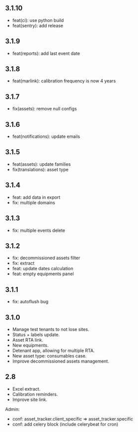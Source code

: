 3.1.10
---
- feat(ci): use python build
- feat(sentry): add release

3.1.9
---
- feat(reports): add last event date

3.1.8
---
- feat(marlink): calibration frequency is now 4 years

3.1.7
---
- fix(assets): remove null configs

3.1.6
---
- feat(notifications): update emails

3.1.5
---
- feat(assets): update families
- fix(translations): asset type

3.1.4
---
- feat: add data in export
- fix: multiple domains

3.1.3
---
- fix: multiple events delete

3.1.2
---
- fix: decommissioned assets filter
- fix: extract
- feat: update dates calculation
- feat: empty equipments panel

3.1.1
---
- fix: autoflush bug

3.1.0
---
- Manage test tenants to not lose sites.
- Status + labels update.
- Asset RTA link.
- New equipments.
- Detenant app, allowing for multiple RTA.
- New asset type: consumables case.
- Improve decommissioned assets management.
  
2.8
---
- Excel extract.
- Calibration reminders.
- Improve site link.

Admin:
- conf: asset_tracker.client_specific => asset_tracker.specific
- conf: add celery block (include celerybeat for cron)
